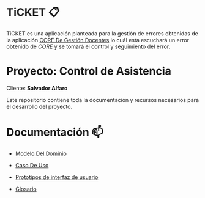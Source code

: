 # TiCKET 📋

TiCKET es una aplicación planteada para la gestión de errores obtenidas de la aplicación [CORE De Gestión Docentes](https://docs.google.com/document/d/1tl39Mc63dG-rrvzm6HefRJkQwja1MHEDdI8QwUgAqr0/edit?usp=sharing) lo cuál esta escuchará un error obtenido de *CORE* y se tomará el control y seguimiento del error. 

# Proyecto: Control de Asistencia

Cliente: **Salvador Alfaro**

Este repositorio contiene toda la documentación y recursos necesarios para el desarrollo del proyecto.

# Documentación 📫

-  [Modelo Del Dominio](/modelosUML/DiagramasModeloDominio/README.md)

- [Caso De Uso](/modelosUML/CasosDeUsos/README.md)

- [Prototipos de interfaz de usuario](/modelosUML/CasosDeUsos/README.md)

- [Glosario](/modelosUML/CasosDeUsos/README.md)